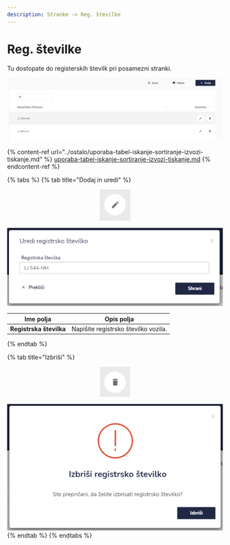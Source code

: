 ```yaml
---
description: Stranke -> Reg. številke
---
```


# Reg. številke

Tu dostopate do registerskih številk pri posamezni stranki.

![](<../.gitbook/assets/Stranke_4_reg_stevilke_pogled (1).PNG>)

{% content-ref url="../ostalo/uporaba-tabel-iskanje-sortiranje-izvozi-tiskanje.md" %}
[uporaba-tabel-iskanje-sortiranje-izvozi-tiskanje.md](../ostalo/uporaba-tabel-iskanje-sortiranje-izvozi-tiskanje.md)
{% endcontent-ref %}

{% tabs %}
{% tab title="Dodaj in uredi" %}
<div align="center"><img src="../.gitbook/assets/Knjiga_ikona_pisalo (5).png" alt="Ikona za urejanje"></div>

![](../.gitbook/assets/Stranke_4_reg_stevilke_uredi.PNG)

| Ime polja               | Opis polja                           |
| ----------------------- | ------------------------------------ |
| **Registrska številka** | Napišite registrsko številko vozila. |
{% endtab %}

{% tab title="Izbriši" %}
<div align="center"><img src="../.gitbook/assets/Knjiga_ikona_izbris.png" alt="Ikona za brisanje"></div>

![](../.gitbook/assets/Stranke_4_reg_stevilke_izbrisi.PNG)
{% endtab %}
{% endtabs %}



